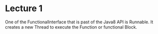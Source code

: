 # Lecture 1
One of the FunctionalInterface that is past of the Java8 API is Runnable. It creates a new Thread to execute the Function or functional Block.